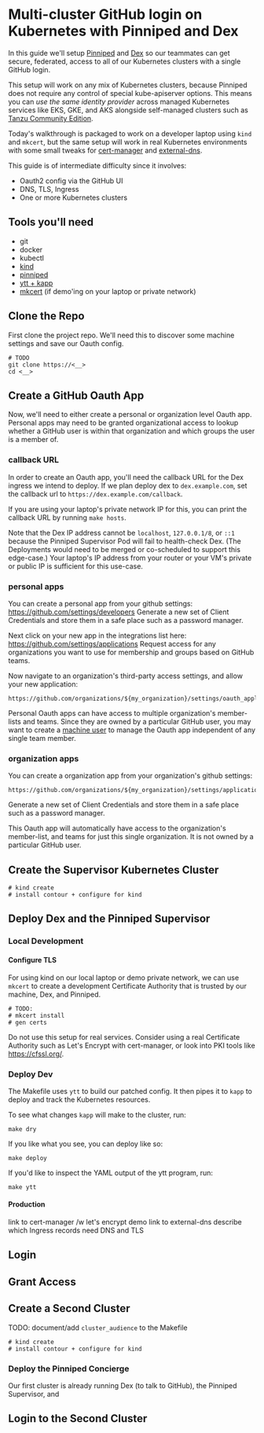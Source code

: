 # Multi-cluster GitHub login on Kubernetes with Pinniped and Dex

In this guide we'll setup [Pinniped](https://pinniped.dev) and [Dex](https://TODO)
so our teammates can get secure, federated, access to all of our Kubernetes
clusters with a single GitHub login.

This setup will work on any mix of Kubernetes clusters, because Pinniped does not
require any control of special kube-apiserver options. This means you can *use the
same identity provider* across managed Kubernetes services like EKS, GKE, and AKS
alongside self-managed clusters such as [Tanzu Community Edition](https://tanzucommunityedition.io/).

Today's walkthrough is packaged to work on a developer laptop using `kind` and `mkcert`,
but the same setup will work in real Kubernetes environments with some small tweaks
for [cert-manager](https://TODO) and [external-dns](https://TODO).

This guide is of intermediate difficulty since it involves:
- Oauth2 config via the GitHub UI
- DNS, TLS, Ingress
- One or more Kubernetes clusters


## Tools you'll need
- git
- docker
- kubectl
- [kind](https://kind.sigs.k8s.io/docs/user/quick-start/#installation)
- [pinniped](https://github.com/vmware-tanzu/homebrew-pinniped#how-do-i-install-this-formula)
- [ytt + kapp](https://github.com/vmware-tanzu/homebrew-carvel#homebrew-tap)
- [mkcert](https://github.com/FiloSottile/mkcert#installation) (if demo'ing on your laptop or private network)


## Clone the Repo
First clone the project repo.
We'll need this to discover some machine settings and save our Oauth config.
```shell
# TODO
git clone https://<__>
cd <__>
```


## Create a GitHub Oauth App
Now, we'll need to either create a personal or organization level Oauth app.
Personal apps may need to be granted organizational access to lookup whether a
GitHub user is within that organization and which groups the user is a member of. 

### callback URL
In order to create an Oauth app, you'll need the callback URL for the Dex ingress we
intend to deploy. If we plan deploy dex to `dex.example.com`, set the callback url to
`https://dex.example.com/callback`.

If you are using your laptop's private network IP for this,
you can print the callback URL by running `make hosts`.

Note that the Dex IP address cannot be `localhost`, `127.0.0.1/8`, or `::1` because the
Pinniped Supervisor Pod will fail to health-check Dex.
(The Deployments would need to be merged or co-scheduled to support this edge-case.)
Your laptop's IP address from your router or your VM's private or public IP is sufficient
for this use-case.

### personal apps
You can create a personal app from your github settings:
https://github.com/settings/developers
Generate a new set of Client Credentials and store them in a safe place such as a
password manager.

Next click on your new app in the integrations list here:
https://github.com/settings/applications
Request access for any organizations you want to use for membership and groups
based on GitHub teams.

Now navigate to an organization's third-party access settings, and allow your new application:
```shell
https://github.com/organizations/${my_organization}/settings/oauth_application_policy
```

Personal Oauth apps can have access to multiple organization's member-lists and teams.
Since they are owned by a particular GitHub user, you may want to create
a [machine user](https://docs.github.com/en/developers/overview/managing-deploy-keys#machine-users)
to manage the Oauth app independent of any single team member.

### organization apps
You can create a organization app from your organization's github settings:
```shell
https://github.com/organizations/${my_organization}/settings/applications
```
Generate a new set of Client Credentials and store them in a safe place such as a
password manager.

This Oauth app will automatically have access to the organization's member-list,
and teams for just this single organization. It is not owned by a particular
GitHub user.


## Create the Supervisor Kubernetes Cluster
```shell
# kind create
# install contour + configure for kind
```


## Deploy Dex and the Pinniped Supervisor

### Local Development

#### Configure TLS
For using kind on our local laptop or demo private network, we can use `mkcert` to
create a development Certificate Authority that is trusted by our machine, Dex, and 
Pinniped.

```shell
# TODO:
# mkcert install
# gen certs
```

Do not use this setup for real services.
Consider using a real Certificate Authority such as Let's Encrypt with cert-manager,
or look into PKI tools like https://cfssl.org/.


### Deploy Dev
The Makefile uses `ytt` to build our patched config.
It then pipes it to `kapp` to deploy and track the Kubernetes resources.

To see what changes `kapp` will make to the cluster, run:
```shell
make dry
```

If you like what you see, you can deploy like so:
```shell
make deploy
```

If you'd like to inspect the YAML output of the ytt program, run:
```shell
make ytt
```

#### Production

link to cert-manager /w let's encrypt demo
link to external-dns
describe which Ingress records need DNS and TLS



## Login



## Grant Access



## Create a Second Cluster
TODO: document/add `cluster_audience` to the Makefile

```shell
# kind create
# install contour + configure for kind
```

### Deploy the Pinniped Concierge
Our first cluster is already running Dex (to talk to GitHub),
the Pinniped Supervisor, and 

## Login to the Second Cluster


